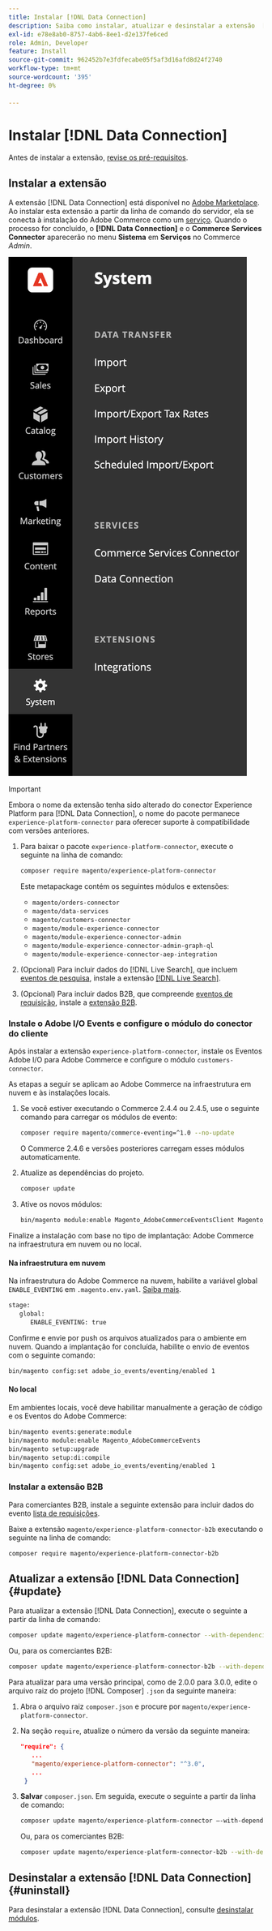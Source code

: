 ```yaml
---
title: Instalar [!DNL Data Connection]
description: Saiba como instalar, atualizar e desinstalar a extensão  [!DNL Data Connection]  do Adobe Commerce.
exl-id: e78e8ab0-8757-4ab6-8ee1-d2e137fe6ced
role: Admin, Developer
feature: Install
source-git-commit: 962452b7e3fdfecabe05f5af3d16afd8d24f2740
workflow-type: tm+mt
source-wordcount: '395'
ht-degree: 0%

---
```


# Instalar [!DNL Data Connection]

Antes de instalar a extensão, [revise os pré-requisitos](overview.md#prereqs).

## Instalar a extensão

A extensão [!DNL Data Connection] está disponível no [Adobe Marketplace](https://commercemarketplace.adobe.com/magento-experience-platform-connector.html). Ao instalar esta extensão a partir da linha de comando do servidor, ela se conecta à instalação do Adobe Commerce como um [serviço](../landing/saas.md). Quando o processo for concluído, o **[!DNL Data Connection]** e o **Commerce Services Connector** aparecerão no menu **Sistema** em **Serviços** no Commerce _Admin_.

![[!DNL Data Connection] exibição de administrador da extensão](assets/epc-adminui.png)

>[!IMPORTANT]
>
>Embora o nome da extensão tenha sido alterado do conector Experience Platform para [!DNL Data Connection], o nome do pacote permanece `experience-platform-connector` para oferecer suporte à compatibilidade com versões anteriores.

1. Para baixar o pacote `experience-platform-connector`, execute o seguinte na linha de comando:

   ```bash
   composer require magento/experience-platform-connector
   ```

   Este metapackage contém os seguintes módulos e extensões:

   - `magento/orders-connector`
   - `magento/data-services`
   - `magento/customers-connector`
   - `magento/module-experience-connector`
   - `magento/module-experience-connector-admin`
   - `magento/module-experience-connector-admin-graph-ql`
   - `magento/module-experience-connector-aep-integration`

1. (Opcional) Para incluir dados do [!DNL Live Search], que incluem [eventos de pesquisa](events.md#search-events), instale a extensão [[!DNL Live Search]](../live-search/install.md).

1. (Opcional) Para incluir dados B2B, que compreende [eventos de requisição](events.md#b2b-events), instale a [extensão B2B](#install-the-b2b-extension).

### Instale o Adobe I/O Events e configure o módulo do conector do cliente

Após instalar a extensão `experience-platform-connector`, instale os Eventos Adobe I/O para Adobe Commerce e configure o módulo `customers-connector`.

As etapas a seguir se aplicam ao Adobe Commerce na infraestrutura em nuvem e às instalações locais.

1. Se você estiver executando o Commerce 2.4.4 ou 2.4.5, use o seguinte comando para carregar os módulos de evento:

   ```bash
   composer require magento/commerce-eventing=^1.0 --no-update
   ```

   O Commerce 2.4.6 e versões posteriores carregam esses módulos automaticamente.

1. Atualize as dependências do projeto.

   ```bash
   composer update
   ```

1. Ative os novos módulos:

   ```bash
   bin/magento module:enable Magento_AdobeCommerceEventsClient Magento_AdobeCommerceEventsGenerator Magento_AdobeIoEventsClient Magento_AdobeCommerceOutOfProcessExtensibility
   ```

Finalize a instalação com base no tipo de implantação: Adobe Commerce na infraestrutura em nuvem ou no local.

#### Na infraestrutura em nuvem

Na infraestrutura do Adobe Commerce na nuvem, habilite a variável global `ENABLE_EVENTING` em `.magento.env.yaml`. [Saiba mais](https://experienceleague.adobe.com/docs/commerce-cloud-service/user-guide/configure/env/stage/variables-global.html#enable_eventing).

```bash
stage:
   global:
      ENABLE_EVENTING: true
```

Confirme e envie por push os arquivos atualizados para o ambiente em nuvem. Quando a implantação for concluída, habilite o envio de eventos com o seguinte comando:

```bash
bin/magento config:set adobe_io_events/eventing/enabled 1
```

#### No local

Em ambientes locais, você deve habilitar manualmente a geração de código e os Eventos do Adobe Commerce:

```bash
bin/magento events:generate:module
bin/magento module:enable Magento_AdobeCommerceEvents
bin/magento setup:upgrade
bin/magento setup:di:compile
bin/magento config:set adobe_io_events/eventing/enabled 1
```

### Instalar a extensão B2B

Para comerciantes B2B, instale a seguinte extensão para incluir dados do evento [lista de requisições](events.md#b2b-events).

Baixe a extensão `magento/experience-platform-connector-b2b` executando o seguinte na linha de comando:

```bash
composer require magento/experience-platform-connector-b2b
```

## Atualizar a extensão [!DNL Data Connection] {#update}

Para atualizar a extensão [!DNL Data Connection], execute o seguinte a partir da linha de comando:

```bash
composer update magento/experience-platform-connector --with-dependencies
```

Ou, para os comerciantes B2B:

```bash
composer update magento/experience-platform-connector-b2b --with-dependencies
```

Para atualizar para uma versão principal, como de 2.0.0 para 3.0.0, edite o arquivo raiz do projeto [!DNL Composer] `.json` da seguinte maneira:

1. Abra o arquivo raiz `composer.json` e procure por `magento/experience-platform-connector`.

1. Na seção `require`, atualize o número da versão da seguinte maneira:

   ```json
   "require": {
      ...
      "magento/experience-platform-connector": "^3.0",
      ...
    }
   ```

1. **Salvar** `composer.json`. Em seguida, execute o seguinte a partir da linha de comando:

   ```bash
   composer update magento/experience-platform-connector –-with-dependencies
   ```

   Ou, para os comerciantes B2B:

   ```bash
   composer update magento/experience-platform-connector-b2b --with-dependencies
   ```

## Desinstalar a extensão [!DNL Data Connection] {#uninstall}

Para desinstalar a extensão [!DNL Data Connection], consulte [desinstalar módulos](https://experienceleague.adobe.com/docs/commerce-operations/installation-guide/tutorials/uninstall-modules.html).
